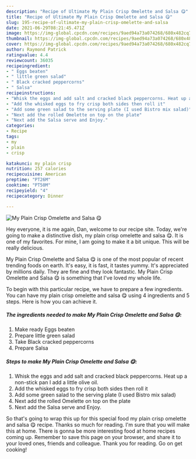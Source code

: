```yaml
---
description: "Recipe of Ultimate My Plain Crisp Omelette and Salsa 😋"
title: "Recipe of Ultimate My Plain Crisp Omelette and Salsa 😋"
slug: 195-recipe-of-ultimate-my-plain-crisp-omelette-and-salsa
date: 2021-06-29T08:21:45.471Z
image: https://img-global.cpcdn.com/recipes/9aed94a73a074268/680x482cq70/my-plain-crisp-omelette-and-salsa-recipe-main-photo.jpg
thumbnail: https://img-global.cpcdn.com/recipes/9aed94a73a074268/680x482cq70/my-plain-crisp-omelette-and-salsa-recipe-main-photo.jpg
cover: https://img-global.cpcdn.com/recipes/9aed94a73a074268/680x482cq70/my-plain-crisp-omelette-and-salsa-recipe-main-photo.jpg
author: Raymond Patrick
ratingvalue: 4.4
reviewcount: 36035
recipeingredient:
- " Eggs beaten"
- " little green salad"
- " Black cracked peppercorns"
- " Salsa"
recipeinstructions:
- "Whisk the eggs and add salt and cracked black peppercorns. Heat up a non-stick pan I add a little olive oil."
- "Add the whisked eggs to fry crisp both sides then roll it"
- "Add some green salad to the serving plate (I used Bistro mix salad)"
- "Next add the rolled Omelette on top on the plate"
- "Next add the Salsa serve and Enjoy."
categories:
- Recipe
tags:
- my
- plain
- crisp

katakunci: my plain crisp 
nutrition: 257 calories
recipecuisine: American
preptime: "PT26M"
cooktime: "PT50M"
recipeyield: "4"
recipecategory: Dinner

---
```



![My Plain Crisp Omelette and Salsa 😋](https://img-global.cpcdn.com/recipes/9aed94a73a074268/680x482cq70/my-plain-crisp-omelette-and-salsa-recipe-main-photo.jpg)

Hey everyone, it is me again, Dan, welcome to our recipe site. Today, we're going to make a distinctive dish, my plain crisp omelette and salsa 😋. It is one of my favorites. For mine, I am going to make it a bit unique. This will be really delicious.



My Plain Crisp Omelette and Salsa 😋 is one of the most popular of recent trending foods on earth. It's easy, it is fast, it tastes yummy. It's appreciated by millions daily. They are fine and they look fantastic. My Plain Crisp Omelette and Salsa 😋 is something that I've loved my whole life.


To begin with this particular recipe, we have to prepare a few ingredients. You can have my plain crisp omelette and salsa 😋 using 4 ingredients and 5 steps. Here is how you can achieve it.

<!--inarticleads1-->

##### The ingredients needed to make My Plain Crisp Omelette and Salsa 😋:

1. Make ready  Eggs beaten
1. Prepare  little green salad
1. Take  Black cracked peppercorns
1. Prepare  Salsa




<!--inarticleads2-->

##### Steps to make My Plain Crisp Omelette and Salsa 😋:

1. Whisk the eggs and add salt and cracked black peppercorns. Heat up a non-stick pan I add a little olive oil.
1. Add the whisked eggs to fry crisp both sides then roll it
1. Add some green salad to the serving plate (I used Bistro mix salad)
1. Next add the rolled Omelette on top on the plate
1. Next add the Salsa serve and Enjoy.




So that's going to wrap this up for this special food my plain crisp omelette and salsa 😋 recipe. Thanks so much for reading. I'm sure that you will make this at home. There is gonna be more interesting food at home recipes coming up. Remember to save this page on your browser, and share it to your loved ones, friends and colleague. Thank you for reading. Go on get cooking!
